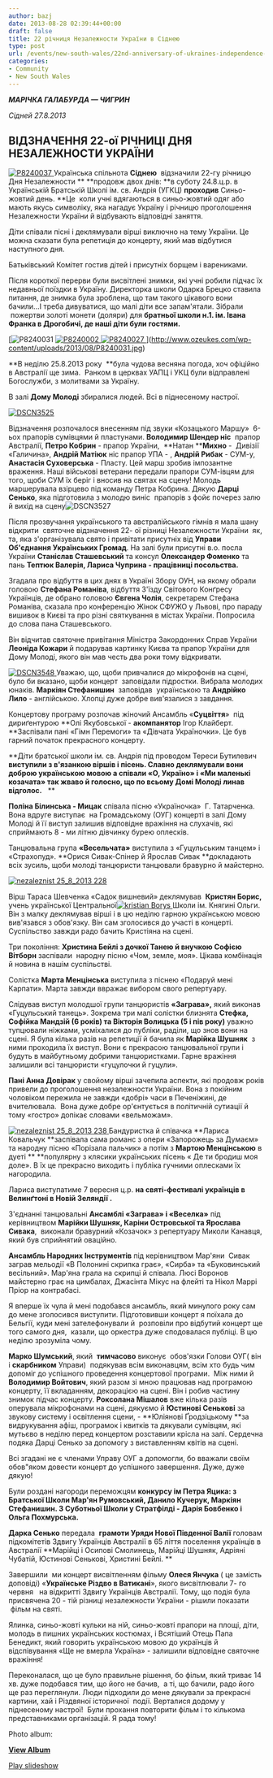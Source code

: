 ```yaml
---
author: bazj
date: 2013-08-28 02:39:44+00:00
draft: false
title: 22 річниця Незалежности України в Сіднею
type: post
url: /events/new-south-wales/22nd-anniversary-of-ukraines-independence-in-sydney/
categories:
- Community
- New South Wales
---
```


_**МАРІЧКА ГАЛАБУРДА — ЧИГРИН**_

_Сідней 27.8.2013_


## ВІДЗНАЧЕННЯ 22-ої РІЧНИЦІ ДНЯ НЕЗАЛЕЖНОСТИ УКРАЇНИ


[![P8240037](http://www.ozeukes.com/wp-content/uploads/2013/08/P8240037.jpg)
](http://www.ozeukes.com/wp-content/uploads/2013/08/P8240037.jpg)Українська спільнота **Сіднею**  відзначили 22-гу річницю Дня Незалежности ** **продовж двох днів: **в суботу 24.8.ц.р. в Українській Братській Школі ім. св. Андрія (УГКЦ) **проходив** Синьо-жовтий день. **Це  коли учні вдягаються в синьо-жовтий одяг або мають якусь символіку, яка нагадує Україну і річницю проголошення Незалежности України й відбувають відповідні заняття.

Діти співали пісні і деклямували вірші виключно на тему України. Це можна сказати була репетиція до концерту, який мав відбутися наступного дня.

Батьківський Комітет гостив дітей і присутніх борщем і варениками.

Після короткої перерви були висвітлені знимки, які учні робили підчас їх недавньої поїздки в Україну. Директорка школи Одарка Брецко ставила питання, де знимка була зроблена, що там такого цікавого вони бачили...І треба дивуватися, що малі діти все запам'ятали. Зібрали  пожертви золоті монети (доляри) для **братньої школи н.1. ім. Івана Франка в Дрогобичі, де наші діти були гостями.**

[![P8240031](http://www.ozeukes.com/wp-content/uploads/2013/08/P8240031.jpg)
[![P8240002](http://www.ozeukes.com/wp-content/uploads/2013/08/P8240002.jpg)
](http://www.ozeukes.com/wp-content/uploads/2013/08/P8240002.jpg)[![P8240027](http://www.ozeukes.com/wp-content/uploads/2013/08/P8240027.jpg)
](http://www.ozeukes.com/wp-content/uploads/2013/08/P8240027.jpg)](http://www.ozeukes.com/wp-content/uploads/2013/08/P8240031.jpg)

**В неділю 25.8.2013 року  **була чудова весняна погода, хоч офіційно в Австралії ще зима.  Ранком в церкваx УАПЦ і УКЦ були відправлені Богослужби, з мoлитвами за Україну.

В залі **Дому Молоді** збиралися людей. Всі в піднесеному настрої.

[![DSCN3525](http://www.ozeukes.com/wp-content/uploads/2013/08/DSCN3525.jpg)
](http://www.ozeukes.com/wp-content/uploads/2013/08/DSCN3525.jpg)

Відзначення розпочалося внесенням під звуки «Козацького Маршу»  6-ьох прапорів сумівцями й пластунами. **Володимир Шендер ніс**  прапор Австралії, **Петро Кобрин** - прапор України,  **Натан ****Михно** -  Дивізії «Галичина», **Андрій Матіюк** ніс прапор УПА - , **Андрій Рибак** - СУМ-у, **Анастасія Суховерська** - Пласту. Цей марш зробив імпозантне  враження. Наші військові ветерани передали прапори СУМ-івцям для того, щоби СУМ їх беріг і вносив на святах на сцену! Молодь маршерувала взірцево під команду Петра Кобрина. Дякую **Дарці Сенько**, яка підготовила з молодю виніс  прапорів з фойє почерез залю й вихід на сцену![![DSCN3527](http://www.ozeukes.com/wp-content/uploads/2013/08/DSCN3527.jpg)
](http://www.ozeukes.com/wp-content/uploads/2013/08/DSCN3527.jpg)

Після прозвучання українського та австралійського гімнів я мала шану відкрити  святочне відзначення 22- ої різниці Незалежности України  як, та, яка з'організувала свято і привітати присутніх від **Управи Об'єднання Українських Громад**.
На залі були присутні в.о. посла України **Станіслав Сташевський** та консул **Олександер Фоменко** та пань **Тептюк Валерія, Лариса Чуприна - працівниці посольства.**

Згадала про відбуття в цих днях в Україні Збору ОУН, на якому обрали головою **Стефана Романіва**, відбуття З'їзду Світового Конґресу Українців, де обрано головою **Євгена Чолія**, секретарем Стефана Романіва, сказала про конференцію Жінок СФУЖО у Львові, про параду вишивок в Києві та про різні святкування в містах України. Попросила до слова пана Сташевського.

Він відчитав святочне привітання Міністра Закордонних Справ України **Леоніда Кожари** й подарував картинку Києва та прапор України для Дому Молоді, якого він мав честь два роки тому відкривати.

[![DSCN3548](http://www.ozeukes.com/wp-content/uploads/2013/08/DSCN3548.jpg)
](http://www.ozeukes.com/wp-content/uploads/2013/08/DSCN3548.jpg)Уважаю, що, щоби привчалися до мікрофонів на сцені,  було би вказано, щоби концерт  заповідали підростки. Вибрала молодих юнаків. **Маркіян Стефанишин**  заповідав  українською та **Андрійко Лило** - англійською. Хлопці дуже добре вив'язалися з завдання.

Концертову програму розпочав жіночий Ансамбль «**Суцвіття**»  під дириґентурою **Олі Якубовської - **акомпанятор** Ігор Клайберт. **Заспівали пані «Гімн Перемоги» та «Дівчата Україночки». Це був гарний початок прекрасного концерту.

**Діти братської школи ім. св. Андрія під проводом Тереси Бутилевич **виступили з в'язанкою віршів і пісень. Славно деклямували вони доброю українською мовою а співали «О, Україно» і «Ми маленькі козачата» так жваво й голосно, що по всьому Домі Молоді линав відголос.**   **

**Поліна Білинська - Мицак** співала пісню «Україночка»  Г. Татарченка. Вона вдруге виступає  на Громадському (ОУГ) концерті в залі Дому Молоді й її виступ залишив відповідне вражіння на слухачів, які сприймають 8 - ми літню дівчинку бурею оплесків.

Танцювальна група **«Весельчата»** виступила з «Гуцульським танцем» і «Страхопуд». **Орися Сивак-Спінер й Ярослав Сивак **докладають всіх зусиль, щоби молоді танцюристи танцювали бравурно й майстерно.

[![nezaleznist 25_8_2013 228](http://www.ozeukes.com/wp-content/uploads/2013/08/nezaleznist-25_8_2013-228.jpg)
](http://www.ozeukes.com/wp-content/uploads/2013/08/nezaleznist-25_8_2013-228.jpg)

Вірш Тараса Шевченка «Садок вишневий» деклямував  **Кристян Борис,** учень української Центральної[![kristian Borys](http://www.ozeukes.com/wp-content/uploads/2013/08/kristian-Borys.jpg)
](http://www.ozeukes.com/wp-content/uploads/2013/08/kristian-Borys.jpg) Школи ім. Княгині Ольги. Він з малку деклямував вірші і в цю неділю гарною українською мовою вив'язався з обов'язку. Він сам зголосився до участі в концерті. Суспільство завжди радо бачить Кристіяна на сцені.

Три покоління: **Христина Бейлі з дочкої Танею й внучкою Софією Вітборн** заспівали  народну пісню «Чом, земле, моя». Цікава комбінація й новина в нашім суспільстві.

Солістка **Марта Менцінська** виступила з піснею «Подаруй мені Карпати». Марта завжди ввражає вибором свого репертуару.

Слідував виступ молодшої групи танцюристів **«Заграва»,** який виконав «Гуцульський танець». Зокрема три малі солістки близнята **Стефка, Софійка Мандзій (6 років) та Вікторія Волицька (5 і пів року)** уважно тупцювали ніжками, усміхалися до публіки, раділи, що знов вони на сцені. Я була кілька разів на репетиції й бачила як **Марійка Шушняк**  з ними проходила їх виступ. Вони є прекрасою танцювальної групи і будуть в майбутньому добрими танцюристками. Гарне вражіння залишили всі танцюристи «гуцулочки й гуцули».

**Пані Анна Довірак** у свойому вірші зачепила аспекти, які продовж років привели до проголошення незалежности України. Вона з покійним чоловіком пережила не завжди «добрі» часи в Печеніжині, де вчителювала.  Вона дуже добре ор'єнтується в політичній сутиації й тому «гостро» допікає словами «вельможам».

[![nezaleznist 25_8_2013 238](http://www.ozeukes.com/wp-content/uploads/2013/08/nezaleznist-25_8_2013-238.jpg)
](http://www.ozeukes.com/wp-content/uploads/2013/08/nezaleznist-25_8_2013-238.jpg)Бандуристка й співачка **Лариса Ковальчук **заспівала сама романс з опери «Запорожець за Думаєм» та народну пісню «Порізала пальчик» а потім з **Мартою Менцінською** в дуеті ** **популярну з клясики українських пісень « Де ти бродиш моя доле». В їх це прекрасно виходить і публіка гучними оплесками їх нагородила.

Лариса виступатиме 7 вересня ц.р. **на святі-фестивалі українців в Велинґтоні в Новій Зеляндії .**

З'єднанні танцювальні **Ансамблі «Заграва» і «Веселка»** під керівництвом **Марійки Шушняк, Каріни Островської та Ярослава Сивака**,  виконали бравурний «Козачок» з репертуару Миколи Канавця, який був сприйнятий оваційно.

**Ансамбль Народних Інструментів** під керівництвом Мар'яни  Сивак заграв мельодії «В Полонині скрипка грає», «Сирба» та «Буковинський весільний». Мар'яна грала на скрипці й співала. Люсі Воронов майстерно грає на цимбалах, Джасінта Мікус на флейті та Нікол Маррі Пріор на контрабасі.

Я вперше їх чула й мені подобався ансамбль, який минулого року сам до мене зголосився виступити. Підготовивши концерт я поїхала до Бельгії, куди мені зателефонували й  розповіли про відбутий концерт ще того самого дня,  казали, що оркестра дуже сподовалася публіці. В цю неділю зрозуміла чому.

**Марко Шумський**, який  **тимчасово** виконує  обов'язки Голови ОУГ( він і **скарбником** Управи)  подякував всім виконавцям, всім хто будь чим допоміг до успішного проведення концертової програми.  Між ними й **Володимир Войтович**, який разом зі мною працював над програмою концерту, її вкладанням, декорацією на сцені. Він і робив частину знимок підчас концерту. **Роксолана Мішалов** вже кілька разів оперувала мікрофонами на сцені, дякуємо й **Юстинові Сенькові** за звукову систему і освітлення сцени, - **Юліянові Ґродзіцькому **за видрукування афіш, програмок і квитків та дякували сумівцям, які мутьєво в неділю перед концертом розставили крісла на залі. Сердечна подяка Дарці Сенько за допомогу з виставленням квітів на сцені.

Всі згадані не є членами Управу ОУГ а допомогли, бо вважали своїм обов"яком довести концерт до успішного завершення. Дуже, дуже дякую!

Були роздані нагороди переможцям **конкурсу ім Петра Яцика: з Братської Школи Мар'ян Румовський, Данило Кучерук, Маркіян Стефанишин. З Суботньої Школи у Стратфілді - Дарія Бовбенко і Ольга Похмурська.**

**Дарка Сенько** передала  **грамоти Уряди Нової Південної Валії** головам підкомітетів Здвигу Українців Австралії в 65 ліття поселення українців в Австралії **Марійці і Осипові Смолинець, Марійці Шушняк, Адріяні Чубатій, Юстинові Сенькові, Христині Бейлі. **

Завершили  ми концерт висвітленням фільму **Олеся Янчука** ( це замість доповіді) «**Українське Різдво в Ватикані**», якого висвітлювали 7- го червня   на відкритті Здвигу Українців Австралії. Тому, що подія була присвячена 20 - тій різниці незалежности України - рішили показати  фільм на святі.

Ялинка, синьо-жовті кульки на ній, синьо-жовті прапори на площі, діти, молодь в пишних українських костюмах, і Всятіший Отець Папа Бенедикт, який говорить українською мовою до українців й відспівування «Ще не вмерла Україна» - залишили відповідне святочне вражіння!

Переконалася, що це було правильне рішення, бо фільм, який триває 14 хв. дуже подобався тим, що його не бачив,  а ті, що бачили, радо його ще раз переглянули. Люди підходили до мене дякували за прекрасні картини, хай і Різдвяної історичної  події. Верталися додому у піднесеному настрої!  Були прохання повторити фільм і то кількома представниками організацій. Я рада тому!



Photo album:

[**View Album**](https://picasaweb.google.com/lh/sredir?uname=103027822885947798979&target=ALBUM&id=5916381740334906369&authkey=Gv1sRgCPKo7eOBmeuLhgE&feat=email)

[Play slideshow](https://picasaweb.google.com/lh/sredir?uname=103027822885947798979&target=ALBUM&id=5916381740334906369&authkey=Gv1sRgCPKo7eOBmeuLhgE&feat=email&mode=SLIDESHOW)


